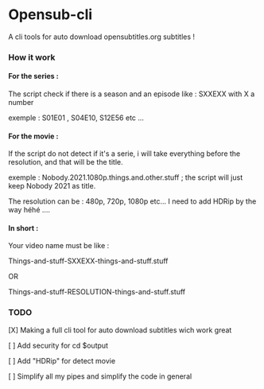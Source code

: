 # Opensub-cli
A cli tools for auto download opensubtitles.org subtitles ! 

### How it work 

#### For the series : ####
  The script check if there is a season and an episode like : SXXEXX with X a number
  
  exemple : S01E01 , S04E10, S12E56 etc ...
  
#### For the movie : ####
  If the script do not detect if it's a serie, i will take everything before the resolution, and that will be the title.
  
  exemple : Nobody.2021.1080p.things.and.other.stuff ; the script will just keep Nobody 2021 as title.
  
  The resolution can be : 480p, 720p, 1080p etc... I need to add HDRip by the way héhé ....
  
 #### In short : ####
   Your video name must be like :
   
   Things-and-stuff-SXXEXX-things-and-stuff.stuff
   
   OR 
   
   Things-and-stuff-RESOLUTION-things-and-stuff.stuff
 
 
### TODO 

[X] Making a full cli tool for auto download subtitles wich work great 

[ ] Add security for cd $output 

[ ] Add "HDRip" for detect movie

[ ] Simplify all my pipes and simplify the code in general  

